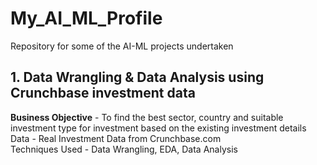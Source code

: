 # My_AI_ML_Profile
Repository for some of the AI-ML projects undertaken  

## 1. Data Wrangling & Data Analysis using Crunchbase investment data
**Business Objective** - To find the best sector, country and suitable investment type for investment based on the existing investment details  
Data - Real Investment Data from Crunchbase.com  
Techniques Used - Data Wrangling, EDA, Data Analysis  




